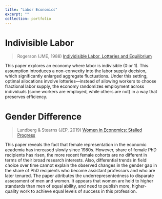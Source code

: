 ```yaml
---
title: "Labor Economics"
excerpt: ""
collection: portfolio
---
```


# Indivisible Labor

> Rogerson (JME, 1988) [Individisible Labor, Lotteries and Equilibrium](https://doi.org/10.1016/0304-3932(88)90042-6)

This paper explores an economy where labor is indivisible (0 or 1). This assumption introduces a non-convexity into the labor supply decision, which significantly enlarged aggregate fluctuations. Under this setting, optimal allocations involve lotteries—instead of allowing workers to choose fractional labor supply, the economy randomizes employment across individuals (some workers are employed, while others are not) in a way that preserves efficiency.

# Gender Difference

> Lundberg & Stearns (JEP, 2019) [Women in Economics: Stalled Progress](https://doi.org/10.1257/jep.33.1.3)

This paper reveals the fact that female representation in the economic academia has increased slowly since 1980s. However, share of female PhD recipients has risen, the more recent female cohorts are no different in terms of their broad research interests. Also, differential trends in field choice over time cannot explain the observed changes in the gender gap in the share of PhD recipients who become assistant professors and who are later tenured. The paper attributes the underrepresentedness to disparate assessment of men and women. It appears that women are held to higher standards than men of equal ability, and need to publish more, higher-quality work to achieve equal levels of success in this profession.
